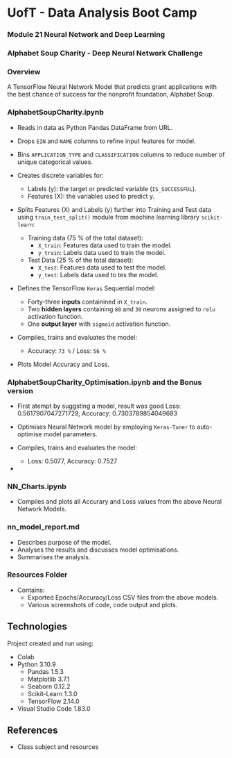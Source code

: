 # UofT - Data Analysis Boot Camp

### Module 21 Neural Network and Deep Learning

### Alphabet Soup Charity - Deep Neural Network Challenge


### Overview

A TensorFlow Neural Network Model that predicts grant applications with the best chance of success for the nonprofit foundation, Alphabet Soup.

### AlphabetSoupCharity.ipynb

- Reads in data as Python Pandas DataFrame from URL.
- Drops `EIN` and `NAME` columns to refine input features for model.
- Bins `APPLICATION_TYPE` and `CLASSIFICATION` columns to reduce number of unique categorical values.
- Creates discrete variables for:

  - Labels (y): the target or predicted variable (`IS_SUCCESSFUL`).
  - Features (X): the variables used to predict y.
- Splits Features (X) and Labels (y) further into Training and Test data using `train_test_split()` module from machine learning library `scikit-learn`:

  - Training data (75 % of the total dataset):
    - `X_train`: Features data used to train the model.
    - `y_train`: Labels data used to train the model.
  - Test Data (25 % of the total dataset):
    - `X_test`: Features data used to test the model.
    - `y_test`: Labels data used to tes the model.
- Defines the TensorFlow `Keras` Sequential model:

  - Forty-three **inputs** containined in `X_train`.
  - Two **hidden layers** containing `80` and `30` neurons assigned to `relu` activation function.
  - One **output layer** with `sigmoid` activation function.
- Compiles, trains and evaluates the model:

  - Accuracy: `73 %` / Loss: `56 %`
- Plots Model Accuracy and Loss.

### AlphabetSoupCharity_Optimisation.ipynb and the Bonus version

- First atempt by suggsting a model, result was good
  Loss: 0.5617907047271729, Accuracy: 0.7303789854049683
- Optimises Neural Network model by employing `Keras-Tuner` to auto-optimise model parameters.
- Compiles, trains and evaluates the model:

  - Loss:  0.5077, Accuracy:  0.7527
- 

### NN_Charts.ipynb

- Compiles and plots all Accurary and Loss values from the above Neural Network Models.

### nn_model_report.md

- Describes purpose of the model.
- Analyses the results and discusses model optimisations.
- Summarises the analysis.

### Resources Folder

- Contains:
  - Exported Epochs/Accuracy/Loss CSV files from the above models.
  - Various screenshots of code, code output and plots.

## Technologies

Project created and run using:

- Colab
- Python 3.10.9
  - Pandas 1.5.3
  - Matplotlib 3.7.1
  - Seaborn 0.12.2
  - Scikit-Learn 1.3.0
  - TensorFlow 2.14.0
- Visual Studio Code 1.83.0

## References

- Class subject and resources
